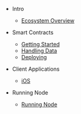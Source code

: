 - Intro

  - [Ecosystem Overview](intro/ecosystemOverview.md)

- Smart Contracts

  - [Getting Started](smartContract/gettingStarted.md)
  - [Handling Data](smartContract/handlingData.md)
  - [Deploying](smartContract/deploying.md)

- Client Applications

  - [iOS](clientApp/ios.md)

- Running Node

  - [Running Node](runningNode/runningNode.md)
